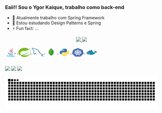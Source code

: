### Eaii!! Sou o Ygor Kaique, trabalho como back-end



- 🔭 Atualmente trabalho com Spring Framework
- 🌱 Estou estudando Design Patterns e Spring 
- ⚡ Fun fact: ...


<div align="center">
  <a href="https://github.com/ykaique">
  <img height="170em" src="https://github-readme-stats.vercel.app/api?username=ykaique&show_icons=true&theme=dracula&include_all_commits=true&count_private=true"/>
  <img height="170em" src="https://github-readme-stats.vercel.app/api/top-langs/?username=ykaique&layout=compact&theme=dracula"/>
</div>
  
<div style="display: inline_block"><br>
  <img align="center" alt="java" height="30" width="40" src="https://raw.githubusercontent.com/devicons/devicon/master/icons/java/java-original.svg">
  <img align="center" alt="spring" height="30" width="40" src="https://raw.githubusercontent.com/devicons/devicon/master/icons/spring/spring-original.svg">
  <img align="center" alt="mysqlL" height="30" width="40" src="https://raw.githubusercontent.com/devicons/devicon/master/icons/mysql/mysql-original.svg">
  <img align="center" alt="mongo" height="30" width="40" src="https://raw.githubusercontent.com/devicons/devicon/master/icons/mongodb/mongodb-original.svg">
  <img align="center" alt="python" height="30" width="40" src="https://raw.githubusercontent.com/devicons/devicon/master/icons/python/python-original.svg">
  <img align="center" alt="knet" height="30" width="40" src="https://raw.githubusercontent.com/devicons/devicon/master/icons/kubernetes/kubernetes-plain.svg" >
  <img align="center" alt="docker" height="30" width="40" src="https://raw.githubusercontent.com/devicons/devicon/master/icons/docker/docker-original.svg">
</div>

  ##
  
 <div> 
  <a href = "mailto:ygorkaique@gmail.com"><img src="https://img.shields.io/badge/-Gmail-%23333?style=for-the-badge&logo=gmail&logoColor=white" target="_blank"></a>
  <a href="https://www.linkedin.com/in/ygor-kaique-712125128/" target="_blank"><img src="https://img.shields.io/badge/-LinkedIn-%230077B5?style=for-the-badge&logo=linkedin&logoColor=white" target="_blank"></a> 
   <a href="https://wa.me/5511977689357" target="_blank"><img src="https://img.shields.io/badge/WhatsApp-25D366?style=for-the-badge&logo=whatsapp&logoColor=white" target="_blank"></a> 

   ![Snake animation](https://github.com/ykaique/ykaique/blob/main/github-contribution-grid-snake.svg)

 
</div>
